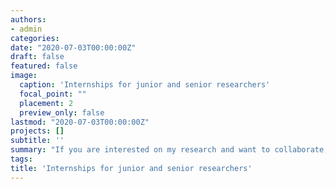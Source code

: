 ```yaml
---
authors:
- admin
categories:
date: "2020-07-03T00:00:00Z"
draft: false
featured: false
image:
  caption: 'Internships for junior and senior researchers'
  focal_point: ""
  placement: 2
  preview_only: false
lastmod: "2020-07-03T00:00:00Z"
projects: []
subtitle: ''
summary: "If you are interested on my research and want to collaborate, please get in touch! I often welcome students at TraCEr (MONREPOS-LEIZA) and ICArEHB for internships. These normally include training on use-wear analysis, experimental archaeology, and imaging equipment. I’m also happy to support PhD and postdoctoral researchers in the field of use-wear analysis and controlled experiments! Drop me a message!"
tags:
title: 'Internships for junior and senior researchers'
---
```


